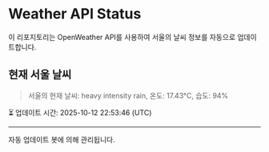 
# Weather API Status

이 리포지토리는 OpenWeather API를 사용하여 서울의 날씨 정보를 자동으로 업데이트합니다.

## 현재 서울 날씨
> 서울의 현재 날씨: heavy intensity rain, 온도: 17.43°C, 습도: 94%

⏳ 업데이트 시간: 2025-10-12 22:53:46 (UTC)

---
자동 업데이트 봇에 의해 관리됩니다.
